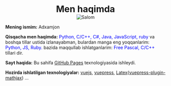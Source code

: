 <div align=center>
	<h1 style="margin:0">Men haqimda</h1>
	<img src="assets/img/2021-02-17-164700.jpg" alt="Salom"/>
</div>

**Mening ismim:** Adxamjon

**Qisqacha men haqimda:**
<font color=blue>Python, C/C++, C#, Java, JavaScript, ruby</font> va boshqa 
tillar ustida izlanayabman, bulardan manga eng yoqqanlarim:
<font color=blue>Python, JS, Ruby.</font>
bazida maqqullab ishlatganlarim: <font color=blue>Free Pascal, C/C++</font> tillari dir.

**Sayt haqida:** Bu sahifa [GitHub Pages](https://pages.github.com/) texnologiyasida ishleydi.

**Hozirda ishlatilgan texnologiyalar:**
[vuejs](https://vuejs.org/), 
[vuepress](https://vuepress.vuejs.org/), 
[Latex](https://www.latex-project.org/)([vuepress-plugin-mathjax](https://github.com/vuepress/vuepress-plugin-mathjax)) 
...